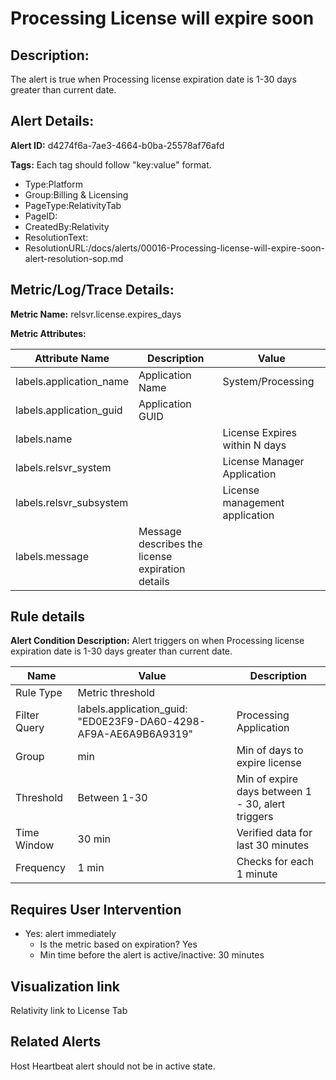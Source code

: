 # Processing License will expire soon

## Description: 
The alert is true when Processing license expiration date is 1-30 days greater than current date.

## Alert Details:
**Alert ID:** d4274f6a-7ae3-4664-b0ba-25578af76afd
              

**Tags:**
Each tag should follow "key:value" format.

- Type:Platform
- Group:Billing & Licensing
- PageType:RelativityTab
- PageID:
- CreatedBy:Relativity
- ResolutionText:
- ResolutionURL:/docs/alerts/00016-Processing-license-will-expire-soon-alert-resolution-sop.md

## Metric/Log/Trace Details:
**Metric Name:** relsvr.license.expires_days

**Metric Attributes:**

| Attribute Name          | Description                                      | Value                          |
|-------------------------|--------------------------------------------------|--------------------------------|
| labels.application_name | Application Name                                 | System/Processing              |
| labels.application_guid | Application GUID                                 |                                |
| labels.name             |                                                  | License Expires within N days  |
| labels.relsvr_system    |                                                  | License Manager Application    |
| labels.relsvr_subsystem |                                                  | License management application |
| labels.message          | Message describes the license expiration details |

## Rule details
**Alert Condition Description:** Alert triggers on when Processing license expiration date is 1-30 days greater than current date. 

| Name         | Value                                                           | Description                                       |
|--------------|-----------------------------------------------------------------|---------------------------------------------------|
| Rule Type    | Metric threshold                                                |                                                   |
| Filter Query | labels.application_guid: "ED0E23F9-DA60-4298-AF9A-AE6A9B6A9319" | Processing Application                            |
| Group        | min                                                             | Min of days to expire license                     |
| Threshold    | Between 1-30                                                    | Min of expire days between 1 - 30, alert triggers |
| Time Window  | 30 min                                                          | Verified data for last 30 minutes                 |
| Frequency    | 1 min                                                           | Checks for each 1 minute                          |

## Requires User Intervention
- Yes: alert immediately
  - Is the metric based on expiration? Yes
  - Min time before the alert is active/inactive: 30 minutes

## Visualization link
Relativity link to License Tab

## Related Alerts
Host Heartbeat alert should not be in active state.

